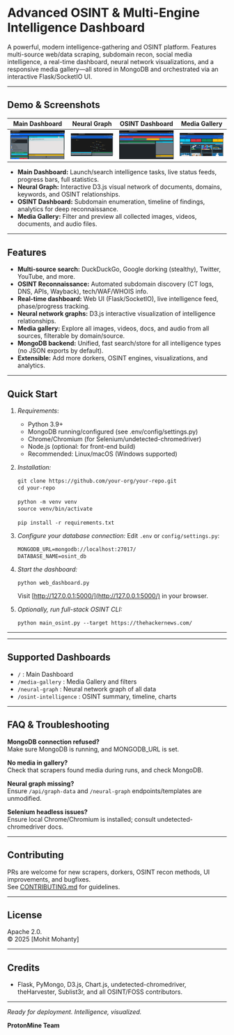 # Advanced OSINT & Multi-Engine Intelligence Dashboard

A powerful, modern intelligence-gathering and OSINT platform. Features multi-source web/data scraping, subdomain recon, social media intelligence, a real-time dashboard, neural network visualizations, and a responsive media gallery—all stored in MongoDB and orchestrated via an interactive Flask/SocketIO UI.

---

## Demo & Screenshots

| Main Dashboard | Neural Graph | OSINT Dashboard | Media Gallery |
|:--:|:--:|:--:|:--:|
| ![Main Dashboard](docs/s1.png) | ![Neural Graph](docs/s2.png) | ![OSINT Dashboard](docs/s3.png) | ![Media Gallery](docs/s4.png) |

- **Main Dashboard:** Launch/search intelligence tasks, live status feeds, progress bars, full statistics.
- **Neural Graph:** Interactive D3.js visual network of documents, domains, keywords, and OSINT relationships.
- **OSINT Dashboard:** Subdomain enumeration, timeline of findings, analytics for deep reconnaissance.
- **Media Gallery:** Filter and preview all collected images, videos, documents, and audio files.

---

## Features

- **Multi-source search:** DuckDuckGo, Google dorking (stealthy), Twitter, YouTube, and more.
- **OSINT Reconnaissance:** Automated subdomain discovery (CT logs, DNS, APIs, Wayback), tech/WAF/WHOIS info.
- **Real-time dashboard:** Web UI (Flask/SocketIO), live intelligence feed, phase/progress tracking.
- **Neural network graphs:** D3.js interactive visualization of intelligence relationships.
- **Media gallery:** Explore all images, videos, docs, and audio from all sources, filterable by domain/source.
- **MongoDB backend:** Unified, fast search/store for all intelligence types (no JSON exports by default).
- **Extensible:** Add more dorkers, OSINT engines, visualizations, and analytics.

---

## Quick Start

1. _Requirements_:
    - Python 3.9+
    - MongoDB running/configured (see .env/config/settings.py)
    - Chrome/Chromium (for Selenium/undetected-chromedriver)
    - Node.js (optional: for front-end build)
    - Recommended: Linux/macOS (Windows supported)

2. _Installation:_
    ```
    git clone https://github.com/your-org/your-repo.git
    cd your-repo

    python -m venv venv
    source venv/bin/activate

    pip install -r requirements.txt
    ```

3. _Configure your database connection:_
    Edit `.env` or `config/settings.py`:
    ```
    MONGODB_URL=mongodb://localhost:27017/
    DATABASE_NAME=osint_db
    ```

4. _Start the dashboard:_
    ```
    python web_dashboard.py
    ```
    Visit [http://127.0.0.1:5000/](http://127.0.0.1:5000/) in your browser.

5. _Optionally, run full-stack OSINT CLI:_
    ```
    python main_osint.py --target https://thehackernews.com/
    ```

---

---

## Supported Dashboards

- `/` : Main Dashboard
- `/media-gallery` : Media Gallery and filters
- `/neural-graph` : Neural network graph of all data
- `/osint-intelligence` : OSINT summary, timeline, charts

---

## FAQ & Troubleshooting

**MongoDB connection refused?**  
Make sure MongoDB is running, and MONGODB_URL is set.

**No media in gallery?**  
Check that scrapers found media during runs, and check MongoDB.

**Neural graph missing?**  
Ensure `/api/graph-data` and `/neural-graph` endpoints/templates are unmodified.

**Selenium headless issues?**  
Ensure local Chrome/Chromium is installed; consult undetected-chromedriver docs.

---

## Contributing

PRs are welcome for new scrapers, dorkers, OSINT recon methods, UI improvements, and bugfixes.  
See [CONTRIBUTING.md](CONTRIBUTING.md) for guidelines.

---

## License

Apache 2.0.  
© 2025 [Mohit Mohanty] 

---

## Credits

- Flask, PyMongo, D3.js, Chart.js, undetected-chromedriver, theHarvester, Sublist3r, and all OSINT/FOSS contributors.

---

_Ready for deployment. Intelligence, visualized._

**ProtonMine Team**



